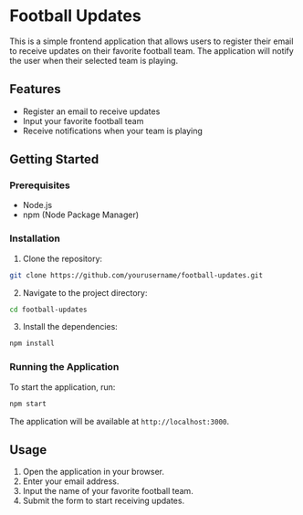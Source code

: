 # Football Updates

This is a simple frontend application that allows users to register their email to receive updates on their favorite football team. The application will notify the user when their selected team is playing.

## Features

- Register an email to receive updates
- Input your favorite football team
- Receive notifications when your team is playing

## Getting Started

### Prerequisites

- Node.js
- npm (Node Package Manager)

### Installation

1. Clone the repository:
  ```bash
  git clone https://github.com/yourusername/football-updates.git
  ```
2. Navigate to the project directory:
  ```bash
  cd football-updates
  ```
3. Install the dependencies:
  ```bash
  npm install
  ```

### Running the Application

To start the application, run:
```bash
npm start
```

The application will be available at `http://localhost:3000`.

## Usage

1. Open the application in your browser.
2. Enter your email address.
3. Input the name of your favorite football team.
4. Submit the form to start receiving updates.

